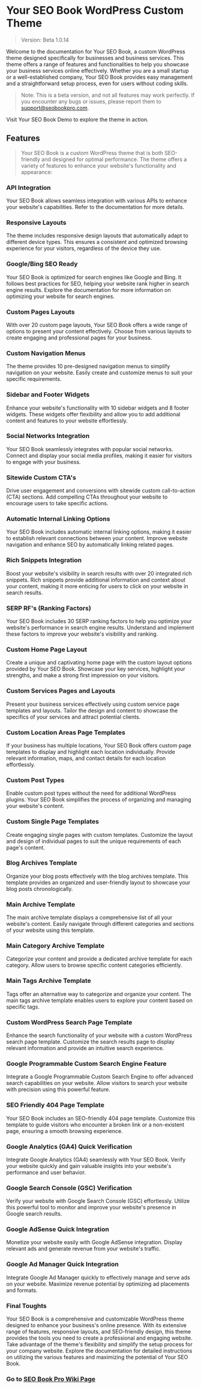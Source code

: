 # Your SEO Book WordPress Custom Theme

> Version: Beta 1.0.14

Welcome to the documentation for Your SEO Book, a custom WordPress theme designed specifically for businesses and business services. This theme offers a range of features and functionalities to help you showcase your business services online effectively. Whether you are a small startup or a well-established company, Your SEO Book provides easy management and a straightforward setup process, even for users without coding skills.

> Note: This is a beta version, and not all features may work perfectly. If you encounter any bugs or issues, please report them to support@seobookpro.com.

Visit Your SEO Book Demo to explore the theme in action.

## Features

> Your SEO Book is a custom WordPress theme that is both SEO-friendly and designed for optimal performance. The theme offers a variety of features to enhance your website's functionality and appearance:

### API Integration

Your SEO Book allows seamless integration with various APIs to enhance your website's capabilities. Refer to the documentation for more details.

### Responsive Layouts

The theme includes responsive design layouts that automatically adapt to different device types. This ensures a consistent and optimized browsing experience for your visitors, regardless of the device they use.

### Google/Bing SEO Ready

Your SEO Book is optimized for search engines like Google and Bing. It follows best practices for SEO, helping your website rank higher in search engine results. Explore the documentation for more information on optimizing your website for search engines.

### Custom Pages Layouts

With over 20 custom page layouts, Your SEO Book offers a wide range of options to present your content effectively. Choose from various layouts to create engaging and professional pages for your business.

### Custom Navigation Menus

The theme provides 10 pre-designed navigation menus to simplify navigation on your website. Easily create and customize menus to suit your specific requirements.

### Sidebar and Footer Widgets

Enhance your website's functionality with 10 sidebar widgets and 8 footer widgets. These widgets offer flexibility and allow you to add additional content and features to your website effortlessly.

### Social Networks Integration

Your SEO Book seamlessly integrates with popular social networks. Connect and display your social media profiles, making it easier for visitors to engage with your business.

### Sitewide Custom CTA's

Drive user engagement and conversions with sitewide custom call-to-action (CTA) sections. Add compelling CTAs throughout your website to encourage users to take specific actions.

### Automatic Internal Linking Options

Your SEO Book includes automatic internal linking options, making it easier to establish relevant connections between your content. Improve website navigation and enhance SEO by automatically linking related pages.

### Rich Snippets Integration

Boost your website's visibility in search results with over 20 integrated rich snippets. Rich snippets provide additional information and context about your content, making it more enticing for users to click on your website in search results.

### SERP RF's (Ranking Factors)

Your SEO Book includes 30 SERP ranking factors to help you optimize your website's performance in search engine results. Understand and implement these factors to improve your website's visibility and ranking.

### Custom Home Page Layout

Create a unique and captivating home page with the custom layout options provided by Your SEO Book. Showcase your key services, highlight your strengths, and make a strong first impression on your visitors.

### Custom Services Pages and Layouts

Present your business services effectively using custom service page templates and layouts. Tailor the design and content to showcase the specifics of your services and attract potential clients.

### Custom Location Areas Page Templates

If your business has multiple locations, Your SEO Book offers custom page templates to display and highlight each location individually. Provide relevant information, maps, and contact details for each location effortlessly.

### Custom Post Types

Enable custom post types without the need for additional WordPress plugins. Your SEO Book simplifies the process of organizing and managing your website's content.

### Custom Single Page Templates

Create engaging single pages with custom templates. Customize the layout and design of individual pages to suit the unique requirements of each page's content.

### Blog Archives Template

Organize your blog posts effectively with the blog archives template. This template provides an organized and user-friendly layout to showcase your blog posts chronologically.

### Main Archive Template

The main archive template displays a comprehensive list of all your website's content. Easily navigate through different categories and sections of your website using this template.

### Main Category Archive Template

Categorize your content and provide a dedicated archive template for each category. Allow users to browse specific content categories efficiently.

### Main Tags Archive Template

Tags offer an alternative way to categorize and organize your content. The main tags archive template enables users to explore your content based on specific tags.

### Custom WordPress Search Page Template

Enhance the search functionality of your website with a custom WordPress search page template. Customize the search results page to display relevant information and provide an intuitive search experience.

### Google Programmable Custom Search Engine Feature

Integrate a Google Programmable Custom Search Engine to offer advanced search capabilities on your website. Allow visitors to search your website with precision using this powerful feature.

### SEO Friendly 404 Page Template

Your SEO Book includes an SEO-friendly 404 page template. Customize this template to guide visitors who encounter a broken link or a non-existent page, ensuring a smooth browsing experience.

### Google Analytics (GA4) Quick Verification

Integrate Google Analytics (GA4) seamlessly with Your SEO Book. Verify your website quickly and gain valuable insights into your website's performance and user behavior.

### Google Search Console (GSC) Verification

Verify your website with Google Search Console (GSC) effortlessly. Utilize this powerful tool to monitor and improve your website's presence in Google search results.

### Google AdSense Quick Integration

Monetize your website easily with Google AdSense integration. Display relevant ads and generate revenue from your website's traffic.

### Google Ad Manager Quick Integration

Integrate Google Ad Manager quickly to effectively manage and serve ads on your website. Maximize revenue potential by optimizing ad placements and formats.

### Final Toughts

Your SEO Book is a comprehensive and customizable WordPress theme designed to enhance your business's online presence. With its extensive range of features, responsive layouts, and SEO-friendly design, this theme provides the tools you need to create a professional and engaging website. Take advantage of the theme's flexibility and simplify the setup process for your company website. Explore the documentation for detailed instructions on utilizing the various features and maximizing the potential of Your SEO Book.

### Go to [SEO Book Pro Wiki Page](https://github.com/seobookpro/yourseobook/wiki)
